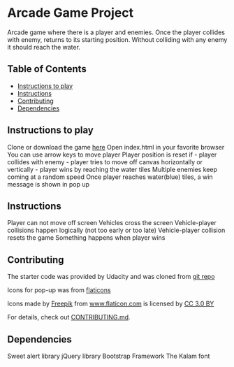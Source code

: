 # Arcade Game Project

Arcade game where there is a player and enemies. Once the player collides with enemy, returns to its starting position. Without colliding with any enemy it should reach the water.

## Table of Contents


* [Instructions to play](#instructionsToPlay)
* [Instructions](#instructions)
* [Contributing](#contributing)
* [Dependencies](#dependencies)

## Instructions to play

Clone or download the game [here](https://github.com/div88/arcade-game.git)
Open index.html in your favorite browser
You can use arrow keys to move player
Player position is reset if
    - player collides with enemy
    - player tries to move off canvas horizontally or vertically
    - player wins by reaching the water tiles
Multiple enemies keep coming at a random speed
Once player reaches water(blue) tiles, a win message is shown in pop up 

## Instructions

Player can not move off screen
Vehicles cross the screen
Vehicle-player collisions happen logically (not too early or too late)
Vehicle-player collision resets the game
Something happens when player wins

## Contributing

The starter code was provided by Udacity and was cloned from [git repo](https://github.com/udacity/frontend-nanodegree-arcade-game)

Icons for pop-up was from [flaticons](https://www.flaticon.com/) 

<div>Icons made by <a href="http://www.freepik.com" title="Freepik">Freepik</a> from <a href="https://www.flaticon.com/" title="Flaticon">www.flaticon.com</a> is licensed by <a href="http://creativecommons.org/licenses/by/3.0/" title="Creative Commons BY 3.0" target="_blank">CC 3.0 BY</a></div>

For details, check out [CONTRIBUTING.md](CONTRIBUTING.md).

## Dependencies

Sweet alert library
jQuery library
Bootstrap Framework
The Kalam font
